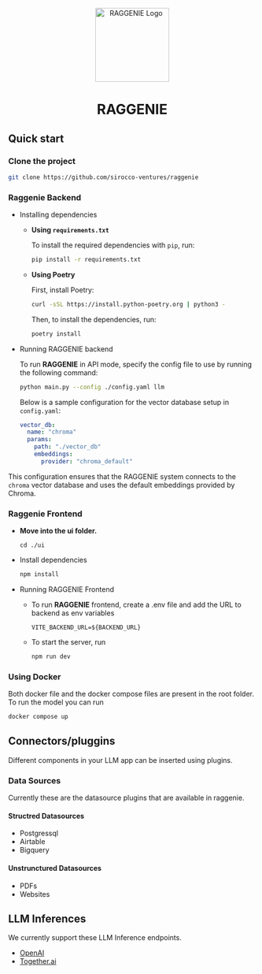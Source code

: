 <p align="center">
  <a href="https://www.raggenie.com/">
    <img src="https://cdn.prod.website-files.com/664e485574efd184749b7301/6658314c55210573e334ac1b_Group%2042.png" width="150" alt="RAGGENIE Logo"></img>
  </a>
</p>

<h1 align="center">
RAGGENIE
</h1>

## Quick start

### Clone the project
```bash
git clone https://github.com/sirocco-ventures/raggenie
```

### Raggenie Backend

* Installing dependencies

  * **Using `requirements.txt`**

    To install the required dependencies with `pip`, run:
    
    ```bash
    pip install -r requirements.txt
    ```

  * **Using Poetry**

    First, install Poetry:
    
    ```bash
    curl -sSL https://install.python-poetry.org | python3 -
    ```
    
    Then, to install the dependencies, run:
    
    ```bash
    poetry install
    ```


* Running RAGGENIE backend

  To run **RAGGENIE** in API mode, specify the config file to use by running the following command:

  ```bash
  python main.py --config ./config.yaml llm
  ```

  Below is a sample configuration for the vector database setup in `config.yaml`:

  ```yaml
  vector_db:
    name: "chroma"
    params:
      path: "./vector_db"
      embeddings:
        provider: "chroma_default"
  ```

This configuration ensures that the RAGGENIE system connects to the `chroma` vector database and uses the default embeddings provided by Chroma.

### Raggenie Frontend

* **Move into the ui folder.**
  ```
  cd ./ui
  ```

* Install dependencies
  ```bash
  npm install
  ```

* Running RAGGENIE Frontend

  * To run **RAGGENIE** frontend, create a .env file and add the URL to backend as env variables
    ```env
    VITE_BACKEND_URL=${BACKEND_URL}
    ```

  * To start the server, run
    ```bash
    npm run dev
    ```


<!-- ### Using RAGGENIE backend API
To run just the backend API you can run -->
### Using Docker
Both docker file and the docker compose files are present in the root folder. To run the model you can run
```bash
docker compose up
```

## Connectors/pluggins
Different components in your LLM app can be inserted using plugins.
### Data Sources
Currently these are the datasource plugins that are available in raggenie.
#### Structred Datasources
* Postgressql
* Airtable
* Bigquery
#### Unstrunctured Datasources
* PDFs
* Websites


## LLM Inferences
We currently support these LLM Inference endpoints.
* [OpenAI](https://openai.com/index/openai-api/)
* [Together.ai](https://www.together.ai/)